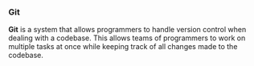 ### Git
**Git** is a system that allows programmers to handle version control when dealing with a codebase.
This allows teams of programmers to work on multiple tasks at once while keeping track of all changes made to the codebase.
